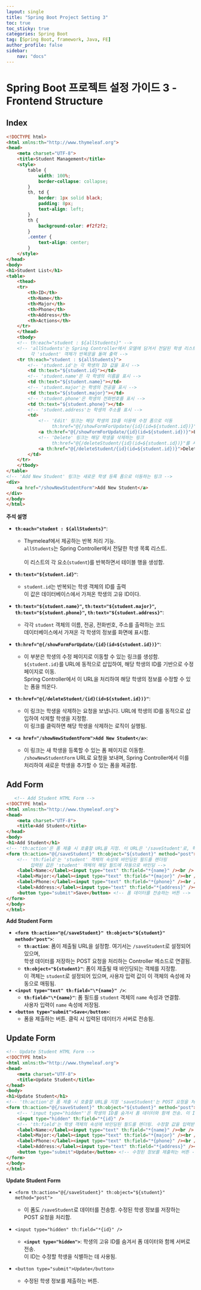 ```yaml
---
layout: single
title: "Spring Boot Project Setting 3"
toc: true
toc_sticky: true
categories: Spring Boot
tag: [Spring Boot, framework, Java, FE]
author_profile: false
sidebar:
    nav: "docs"
---
```

# Spring Boot 프로젝트 설정 가이드 3 - Frontend Structure


## Index
```html
<!DOCTYPE html>
<html xmlns:th="http://www.thymeleaf.org">
<head>
    <meta charset="UTF-8">
    <title>Student Management</title>
    <style>
        table {
            width: 100%;
            border-collapse: collapse;
        }
        th, td {
            border: 1px solid black;
            padding: 8px;
            text-align: left;
        }
        th {
            background-color: #f2f2f2;
        }
        .center {
            text-align: center;
        }
    </style>
</head>
<body>
<h1>Student List</h1>
<table>
    <thead>
    <tr>
        <th>ID</th>
        <th>Name</th>
        <th>Major</th>
        <th>Phone</th>
        <th>Address</th>
        <th>Actions</th>
    </tr>
    </thead>
    <tbody>
    <!-- th:each="student : ${allStudents}" -->
    <!-- 'allStudents'는 Spring Controller에서 모델에 담겨서 전달된 학생 리스트 
         각 'student' 객체가 반복문을 돌며 출력 -->
    <tr th:each="student : ${allStudents}">
        <!-- 'student.id'는 각 학생의 ID 값을 표시 -->
        <td th:text="${student.id}"></td>
        <!-- 'student.name'은 각 학생의 이름을 표시 -->
        <td th:text="${student.name}"></td>
        <!-- 'student.major'는 학생의 전공을 표시 -->
        <td th:text="${student.major}"></td>
        <!-- 'student.phone'은 학생의 전화번호를 표시 -->
        <td th:text="${student.phone}"></td>
        <!-- 'student.address'는 학생의 주소를 표시 -->
        <td>
            <!-- 'Edit' 링크는 해당 학생의 ID를 이용해 수정 폼으로 이동
                 th:href="@{/showFormForUpdate/{id}(id=${student.id})}"을 사용하여 URL에 학생의 ID를 포함 -->
            <a th:href="@{/showFormForUpdate/{id}(id=${student.id})}">Edit</a>
            <!-- 'Delete' 링크는 해당 학생을 삭제하는 링크
                 th:href="@{/deleteStudent/{id}(id=${student.id})}"를 사용하여 URL에 학생의 ID를 포함시켜 삭제 요청을 보냄 -->
            <a th:href="@{/deleteStudent/{id}(id=${student.id})}">Delete</a>
        </td>
    </tr>
    </tbody>
</table>
<!-- 'Add New Student' 링크는 새로운 학생 등록 폼으로 이동하는 링크 -->
<div>
    <a href="/showNewStudentForm">Add New Student</a>
</div>
</body>
</html>
```

**주석 설명**
- **`th:each="student : ${allStudents}"`**:<br/> 
  - Thymeleaf에서 제공하는 반복 처리 기능.<br/> 
  `allStudents`는 Spring Controller에서 전달한 학생 목록 리스트.<br/>  
  이 리스트의 각 요소(`student`)를 반복하면서 테이블 행을 생성함.<br/> 

- **`th:text="${student.id}"`**:<br/> 
  - `student.id`는 반복되는 학생 객체의 ID를 출력<br/> 
   이 값은 데이터베이스에서 가져온 학생의 고유 ID이다.<br/> 

- **`th:text="${student.name}"`, `th:text="${student.major}"`, <br/> 
    `th:text="${student.phone}"`, `th:text="${student.address}"`**:<br/> 
  - 각각 `student` 객체의 이름, 전공, 전화번호, 주소를 출력하는 코드<br/> 
   데이터베이스에서 가져온 각 학생의 정보를 화면에 표시함.<br/> 

- **`th:href="@{/showFormForUpdate/{id}(id=${student.id})}"`**:<br/> 
  - 이 부분은 학생의 수정 페이지로 이동할 수 있는 링크를 생성함.<br/> 
  `${student.id}`를 URL에 동적으로 삽입하여, 해당 학생의 ID를 기반으로 수정 페이지로 이동.<br/> 
   Spring Controller에서 이 URL을 처리하여 해당 학생의 정보를 수정할 수 있는 폼을 띄운다.<br/> 

- **`th:href="@{/deleteStudent/{id}(id=${student.id})}"`**:<br/> 
  - 이 링크는 학생을 삭제하는 요청을 보냅니다. URL에 학생의 ID를 동적으로 삽입하여 삭제할 학생을 지정함.<br/> 
   이 링크를 클릭하면 해당 학생을 삭제하는 로직이 실행됨.<br/> 

- **`<a href="/showNewStudentForm">Add New Student</a>`**:
  - 이 링크는 새 학생을 등록할 수 있는 폼 페이지로 이동함.<br/> 
   `/showNewStudentForm` URL로 요청을 보내며, Spring Controller에서 이를 처리하여 새로운 학생을 추가할 수 있는 폼을 제공함.



## Add Form 

```html
   <!-- Add Student HTML Form -->
<!DOCTYPE html>
<html xmlns:th="http://www.thymeleaf.org">
<head>
    <meta charset="UTF-8">
    <title>Add Student</title>
</head>
<body>
<h1>Add Student</h1>
<!-- 'th:action'은 폼 제출 시 호출할 URL을 지정. 이 URL은 '/saveStudent'로, 학생 데이터를 저장하는 Spring Controller 메소드에 매핑 -->
<form th:action="@{/saveStudent}" th:object="${student}" method="post">
    <!-- 'th:field'는 'student' 객체의 속성에 바인딩된 필드를 렌더링
         입력된 값은 'student' 객체의 해당 필드에 자동으로 바인딩 -->
    <label>Name:</label><input type="text" th:field="*{name}" /><br />
    <label>Major:</label><input type="text" th:field="*{major}" /><br />
    <label>Phone:</label><input type="text" th:field="*{phone}" /><br />
    <label>Address:</label><input type="text" th:field="*{address}" /><br />
    <button type="submit">Save</button> <!-- 폼 데이터를 전송하는 버튼 -->
</form>
</body>
</html>
```

**Add Student Form**
- **`<form th:action="@{/saveStudent}" th:object="${student}" method="post">`**:
  - **`th:action`**: 폼이 제출될 URL을 설정함. 여기서는 `/saveStudent`로 설정되어 있으며, <br/>
  학생 데이터를 저장하는 POST 요청을 처리하는 Controller 메소드로 연결됨.
  - **`th:object="${student}"`**: 폼이 제출될 때 바인딩되는 객체를 지정함.<br/>
   이 객체는 `student`로 설정되어 있으며, 사용자 입력 값이 이 객체의 속성에 자동으로 매핑됨.
- **`<input type="text" th:field="\*{name}" />`**:
  - **`th:field="\*{name}"`**: 폼 필드를 `student` 객체의 `name` 속성과 연결함.<br/>
   사용자 입력이 `name` 속성에 저장됨.
- **`<button type="submit">Save</button>`**:
  - 폼을 제출하는 버튼. 클릭 시 입력된 데이터가 서버로 전송됨.<br/>


## Update Form

```html
<!-- Update Student HTML Form -->
<!DOCTYPE html>
<html xmlns:th="http://www.thymeleaf.org">
<head>
    <meta charset="UTF-8">
    <title>Update Student</title>
</head>
<body>
<h1>Update Student</h1>
<!-- 'th:action'은 폼 제출 시 호출할 URL을 지정 'saveStudent'는 POST 요청을 처리하는 메소드로, 수정된 학생 정보를 저장. -->
<form th:action="@{/saveStudent}" th:object="${student}" method="post">
    <!-- 'input type="hidden"'은 학생의 ID를 숨겨서 폼 데이터와 함께 전송. 이 ID는 수정할 학생을 식별하는 데 사용 -->
    <input type="hidden" th:field="*{id}" />
    <!-- 'th:field'는 학생 객체의 속성에 바인딩된 필드를 렌더링. 수정할 값을 입력받는 필드 -->
    <label>Name:</label><input type="text" th:field="*{name}" /><br />
    <label>Major:</label><input type="text" th:field="*{major}" /><br />
    <label>Phone:</label><input type="text" th:field="*{phone}" /><br />
    <label>Address:</label><input type="text" th:field="*{address}" /><br />
    <button type="submit">Update</button> <!-- 수정된 정보를 제출하는 버튼 -->
</form>
</body>
</html>
```

**Update Student Form**

- `<form th:action="@{/saveStudent}" th:object="${student}" method="post">`
  - 이 폼도 `/saveStudent`로 데이터를 전송함. 수정된 학생 정보를 저장하는 POST 요청을 처리함.

- `<input type="hidden" th:field="*{id}" />`
  - **`<input type="hidden">`**: 학생의 고유 ID를 숨겨서 폼 데이터와 함께 서버로 전송. <br/>
  이 ID는 수정할 학생을 식별하는 데 사용됨.

- `<button type="submit">Update</button>`
  - 수정된 학생 정보를 제출하는 버튼.